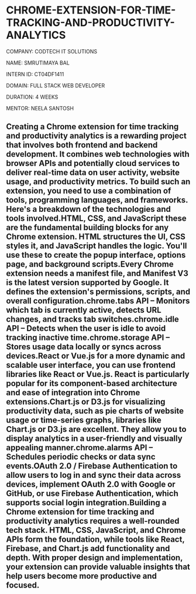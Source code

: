 # CHROME-EXTENSION-FOR-TIME-TRACKING-AND-PRODUCTIVITY-ANALYTICS
COMPANY: CODTECH IT SOLUTIONS

NAME: SMRUTIMAYA BAL

INTERN ID: CT04DF1411

DOMAIN: FULL STACK WEB DEVELOPER

DURATION: 4 WEEKS

MENTOR: NEELA SANTOSH

## Creating a Chrome extension for time tracking and productivity analytics is a rewarding project that involves both frontend and backend development. It combines web technologies with browser APIs and potentially cloud services to deliver real-time data on user activity, website usage, and productivity metrics. To build such an extension, you need to use a combination of tools, programming languages, and frameworks. Here's a breakdown of the technologies and tools involved.HTML, CSS, and JavaScript these are the fundamental building blocks for any Chrome extension. HTML structures the UI, CSS styles it, and JavaScript handles the logic. You'll use these to create the popup interface, options page, and background scripts.Every Chrome extension needs a manifest file, and Manifest V3 is the latest version supported by Google. It defines the extension's permissions, scripts, and overall configuration.chrome.tabs API – Monitors which tab is currently active, detects URL changes, and tracks tab switches.chrome.idle API – Detects when the user is idle to avoid tracking inactive time.chrome.storage API – Stores usage data locally or syncs across devices.React or Vue.js for a more dynamic and scalable user interface, you can use frontend libraries like React or Vue.js. React is particularly popular for its component-based architecture and ease of integration into Chrome extensions.Chart.js or D3.js for visualizing productivity data, such as pie charts of website usage or time-series graphs, libraries like Chart.js or D3.js are excellent. They allow you to display analytics in a user-friendly and visually appealing manner.chrome.alarms API – Schedules periodic checks or data sync events.OAuth 2.0 / Firebase Authentication to allow users to log in and sync their data across devices, implement OAuth 2.0 with Google or GitHub, or use Firebase Authentication, which supports social login integration.Building a Chrome extension for time tracking and productivity analytics requires a well-rounded tech stack. HTML, CSS, JavaScript, and Chrome APIs form the foundation, while tools like React, Firebase, and Chart.js add functionality and depth. With proper design and implementation, your extension can provide valuable insights that help users become more productive and focused.
